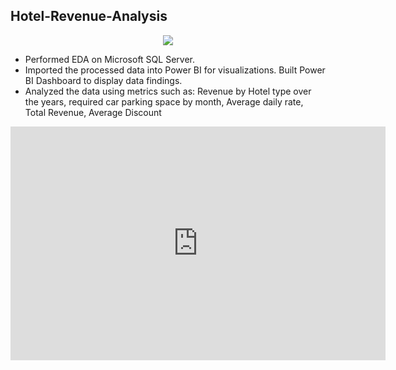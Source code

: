 ## Hotel-Revenue-Analysis

<p align="center">
  <img src="https://user-images.githubusercontent.com/96490650/191080774-8266dc34-734b-4299-bee4-5a6b3c17154a.jpg" />
</p>

* Performed EDA on Microsoft SQL Server.
* Imported the processed data into Power BI for visualizations. Built Power BI Dashboard to display data
findings.
* Analyzed the data using metrics such as: Revenue by Hotel type over the years, required car parking space by
month, Average daily rate, Total Revenue, Average Discount

<iframe title="Hotel Data Analysis Dashboard" width="600" height="373.5" src="https://app.powerbi.com/view?r=eyJrIjoiOWU5OWM1MmEtZmI4ZC00NGE1LWI3MzEtMDE0YTVkZmY4ODNkIiwidCI6ImRmODY3OWNkLWE4MGUtNDVkOC05OWFjLWM4M2VkN2ZmOTVhMCJ9" frameborder="0" allowFullScreen="true"></iframe>
